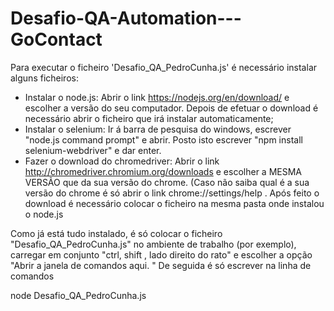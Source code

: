 # Desafio-QA-Automation---GoContact

Para executar o ficheiro 'Desafio_QA_PedroCunha.js' é necessário instalar alguns ficheiros:
- Instalar o node.js: Abrir o link https://nodejs.org/en/download/ e escolher a versão do seu computador. Depois de efetuar o download é necessário abrir o ficheiro que irá instalar automaticamente;
- Instalar o selenium: Ir á barra de pesquisa do windows, escrever "node.js command prompt" e abrir. Posto isto escrever "npm install selenium-webdriver" e dar enter.
- Fazer o download do chromedriver: Abrir o link http://chromedriver.chromium.org/downloads e escolher a MESMA VERSÃO que da sua versão do chrome. (Caso não saiba qual é a sua versão do chrome é só abrir o link chrome://settings/help . Após feito o download é necessário colocar o ficheiro na mesma pasta onde instalou o node.js

Como já está tudo instalado, é só colocar o ficheiro "Desafio_QA_PedroCunha.js" no ambiente de trabalho (por exemplo), carregar em conjunto "ctrl, shift , lado direito do rato" e escolher a opção "Abrir a janela de comandos aqui. "
De seguida é só escrever na linha de comandos

node Desafio_QA_PedroCunha.js



